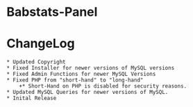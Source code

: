 # Babstats-Panel


# ChangeLog
	* Updated Copyright
	* Fixed Installer for newer versions of MySQL versions
	* Fixed Admin Functions for newer MySQL Versions
	* Fixed PHP from "short-hand" to "long-hand"
		+* Short-Hand on PHP is disabled for security reasons.
	* Updated MySQL Queries for newer versions of MySQL.
	* Inital Release
